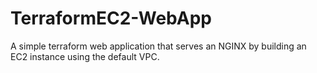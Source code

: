 # TerraformEC2-WebApp

A simple terraform web application that serves an NGINX by building an EC2 instance using the default VPC.
